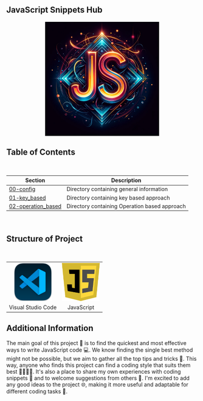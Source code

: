 ## JavaScript Snippets Hub

<p align="center">
  <img src="./00-config/02-assets/js_snippets.jpg" alt="Snippets for JavaScript" height="300" style="border: 1px solid white; display: block; margin: 0 auto;">
</p>

## Table of Contents

<br>
<div class="center">

| Section              | Description                                |
|----------------------|--------------------------------------------|
|[00-config](./00-config/intro.md) | Directory containing general information |
|[01-key_based](./01-key_based/intro.md) | Directory containing key based approach |
|[02-operation_based](./02-operation_based/intro.md) | Directory containing Operation based approach |

</div>
<br>

## Structure of Project

<br>

<table align="center">
  <tr>
    <td align="center"><img src="./00-config/02-assets/vs_code.png" height="100px" width="100px"></td>
    <td align="center"><img src="./00-config/02-assets/js.png" height="100px" width="100px"></td>
  </tr>
  <tr>
    <td align="center">Visual Studio Code</td>
    <td align="center">JavaScript</td>
  </tr>
</table>

## Additional Information

The main goal of this project 🎯 is to find the quickest and most effective ways to write JavaScript code 💻. We know finding the single best method might not be possible, but we aim to gather all the top tips and tricks 🏅. This way, anyone who finds this project can find a coding style that suits them best 👨‍💻👩‍💻. It's also a place to share my own experiences with coding snippets 📝 and to welcome suggestions from others 🤝. I'm excited to add any good ideas to the project 🌐, making it more useful and adaptable for different coding tasks 🔄.
